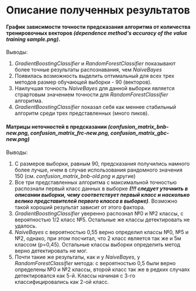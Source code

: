 # Описание полученных результатов
#### График зависимости точности предсказания алгоритма от количества тренировочных векторов _(dependence method's accuracy of the value training sample.png)_.
Выводы:
1. _GradientBoostingClassifier_ и _RandomForestClassifier_ показывают более точные результаты распознавания, чем _NaiveBayes_
2. Появилась возможность выделить оптимальный для всех трех методов размер обучающей выборки - 90 (векторов).
3. Наилучшая точность _NaiveBayes_ для данной выборки является страртовым значением точности для _RandomForestClassifier_ алгоритма.
4. _GradientBoostingClassifier_ показал себя как меннее стабильный алгоритм среди трех представленных (много пиков).

#### Матрицы неточностей в предсказании _(confusion_matrix_bnb-new.png, confusion_matrix_frc-new.png, confusion_matrix_gbc-new.png)_
Выводы:
1. С размеров выборки, равным 90, предсказания получились намного более лучше, нчем в случае использования рандомного значения 150 (см. _confusion_matrix_bnb-old.png_ и другие)
2. Все три представленных алгоритма с максимальной точностью распознали первый класс данных в выборке ***(!!! следует уточнить в описании выборки, чему соответствует первый класс и насколько велико представителей первого класса в выборке)***. Возможно такой хороший результат зависит от этого фактора.
3. _GradientBoostingClassifier_ уверенно распознал №0 и №2 классы, с вероятностью 1/2 класс №5. Остальные же классы детектировать не удалось.
4. _NaiveBayes_ с вероятностью 0,55 верно определил классы №0, №5 и №2, однако, при этом посчитал, что 2 класс является так же и 5м классом (p=0,45). Остальные классы выборки определить метод верно детектировать не мог.
5. Почти такие же результаты, как и у _NaiveBayes_,  у _RandomForestClassifier_ метода: с вероятностью 0,5 были верно определены №0 и №2 классы, второй класс так же в редких случаях детектировался как 5-й. Классы начиная с 3-го классифицировались как 2-ой класс.
